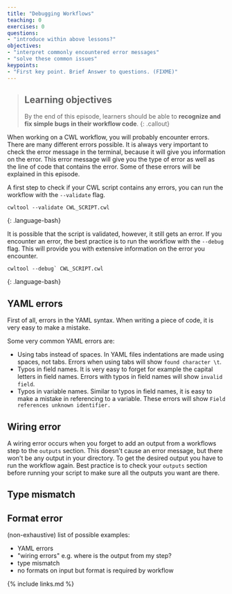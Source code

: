 ```yaml
---
title: "Debugging Workflows"
teaching: 0
exercises: 0
questions:
- "introduce within above lessons?"
objectives:
- "interpret commonly encountered error messages"
- "solve these common issues"
keypoints:
- "First key point. Brief Answer to questions. (FIXME)"
---
```


> ## Learning objectives
> By the end of this episode, learners should be able to
> __recognize and fix simple bugs in their workflow code__.
{: .callout}

When working on a CWL workflow, you will probably encounter errors. There are many different errors possible.
It is always very important to check the error message in the terminal, because it will give you information on the error.
This error message will give you the type of error as well as the line of code that contains the error.
Some of these errors will be explained in this episode. 

A first step to check if your CWL script contains any errors, you can run the workflow with the `--validate` flag.
~~~
cwltool --validate CWL_SCRIPT.cwl
~~~
{: .language-bash}

It is possible that the script is validated, however, it still gets an error. 
If you encounter an error, the best practice is to run the workflow with the `--debug` flag.
This will provide you with extensive information on the error you encounter.
~~~
cwltool --debug` CWL_SCRIPT.cwl
~~~
{: .language-bash}

## YAML errors
First of all, errors in the YAML syntax. When writing a piece of code, it is very easy to make a mistake.

Some very common YAML errors are:
- Using tabs instead of spaces. In YAML files indentations are made using spaces, not tabs. 
Errors when using tabs will show `found character \t`. 
- Typos in field names. It is very easy to forget for example the capital letters in field names.
Errors with typos in field names will show `invalid field`.
- Typos in variable names. Similar to typos in field names, it is easy to make a mistake in referencing to a variable.
These errors will show `Field references unknown identifier.`

## Wiring error
A wiring error occurs when you forget to add an output from a workflows step to the `outputs` section.
This doesn't cause an error message, but there won't be any output in your directory.
To get the desired output you have to run the workflow again.
Best practice is to check your `outputs` section before running your script to make sure all the outputs you want are there.

## Type mismatch


## Format error


(non-exhaustive) list of possible examples:

- YAML errors
- "wiring errors" e.g. where is the output from my step?
- type mismatch
- no formats on input but format is required by workflow

{% include links.md %}
